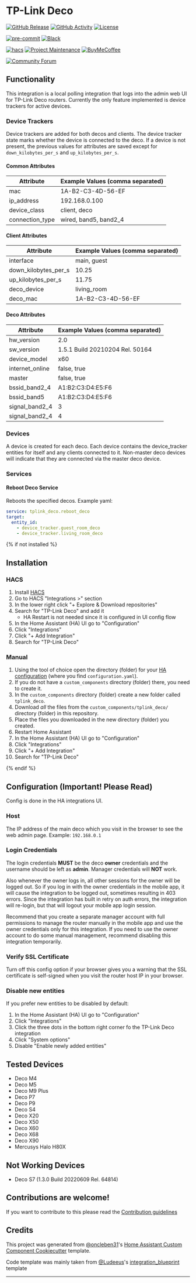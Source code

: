 # TP-Link Deco

[![GitHub Release][releases-shield]][releases]
[![GitHub Activity][commits-shield]][commits]
[![License][license-shield]](LICENSE)

[![pre-commit][pre-commit-shield]][pre-commit]
[![Black][black-shield]][black]

[![hacs][hacsbadge]][hacs]
[![Project Maintenance][maintenance-shield]][user_profile]
[![BuyMeCoffee][buymecoffeebadge]][buymecoffee]

[![Community Forum][forum-shield]][forum]

## Functionality

This integration is a local polling integration that logs into the admin web UI for TP-Link Deco routers. Currently the only feature implemented is device trackers for active devices.

### Device Trackers

Device trackers are added for both decos and clients. The device tracker state marks whether the device is connected to the deco. If a device is not present, the previous values for attributes are saved except for `down_kilobytes_per_s` and `up_kilobytes_per_s`.

#### Common Attributes

| Attribute       | Example Values (comma separated) |
| --------------- | -------------------------------- |
| mac             | 1A-B2-C3-4D-56-EF                |
| ip_address      | 192.168.0.100                    |
| device_class    | client, deco                     |
| connection_type | wired, band5, band2_4            |

#### Client Attributes

| Attribute            | Example Values (comma separated) |
| -------------------- | -------------------------------- |
| interface            | main, guest                      |
| down_kilobytes_per_s | 10.25                            |
| up_kilobytes_per_s   | 11.75                            |
| deco_device          | living_room                      |
| deco_mac             | 1A-B2-C3-4D-56-EF                |

#### Deco Attributes

| Attribute       | Example Values (comma separated) |
| --------------- | -------------------------------- |
| hw_version      | 2.0                              |
| sw_version      | 1.5.1 Build 20210204 Rel. 50164  |
| device_model    | x60                              |
| internet_online | false, true                      |
| master          | false, true                      |
| bssid_band2_4   | A1:B2:C3:D4:E5:F6                |
| bssid_band5     | A1:B2:C3:D4:E5:F6                |
| signal_band2_4  | 3                                |
| signal_band2_4  | 4                                |

### Devices

A device is created for each deco. Each device contains the device_tracker entities for itself and any clients connected to it. Non-master deco devices will indicate that they are connected via the master deco device.

### Services

#### Reboot Deco Service

Reboots the specified decos. Example yaml:

```yaml
service: tplink_deco.reboot_deco
target:
  entity_id:
    - device_tracker.guest_room_deco
    - device_tracker.living_room_deco
```

{% if not installed %}

## Installation

### HACS

1. Install [HACS](https://hacs.xyz/)
2. Go to HACS "Integrations >" section
3. In the lower right click "+ Explore & Download repositories"
4. Search for "TP-Link Deco" and add it
   - HA Restart is not needed since it is configured in UI config flow
5. In the Home Assistant (HA) UI go to "Configuration"
6. Click "Integrations"
7. Click "+ Add Integration"
8. Search for "TP-Link Deco"

### Manual

1. Using the tool of choice open the directory (folder) for your [HA configuration](https://www.home-assistant.io/docs/configuration/) (where you find `configuration.yaml`).
2. If you do not have a `custom_components` directory (folder) there, you need to create it.
3. In the `custom_components` directory (folder) create a new folder called `tplink_deco`.
4. Download _all_ the files from the `custom_components/tplink_deco/` directory (folder) in this repository.
5. Place the files you downloaded in the new directory (folder) you created.
6. Restart Home Assistant
7. In the Home Assistant (HA) UI go to "Configuration"
8. Click "Integrations"
9. Click "+ Add Integration"
10. Search for "TP-Link Deco"

{% endif %}

## Configuration (Important! Please Read)

Config is done in the HA integrations UI.

### Host

The IP address of the main deco which you visit in the browser to see the web admin page. Example: `192.168.0.1`

### Login Credentials

The login credentials **MUST** be the deco **owner** credentials and the username should be left as **admin**. Manager credentials will **NOT** work.

Also whenever the owner logs in, all other sessions for the owner will be logged out. So if you log in with the owner credentials in the mobile app, it will cause the integration to be logged out, sometimes resulting in 403 errors. Since the integration has built in retry on auth errors, the integration will re-login, but that will logout your mobile app login session.

Recommend that you create a separate manager account with full permissions to manage the router manually in the mobile app and use the owner credentials only for this integration. If you need to use the owner account to do some manual management, recommend disabling this integration temporarily.

### Verify SSL Certificate

Turn off this config option if your browser gives you a warning that the SSL certificate is self-signed when you visit the router host IP in your browser.

### Disable new entities

If you prefer new entities to be disabled by default:

1. In the Home Assistant (HA) UI go to "Configuration"
2. Click "Integrations"
3. Click the three dots in the bottom right corner fo the TP-Link Deco integration
4. Click "System options"
5. Disable "Enable newly added entities"

## Tested Devices

- Deco M4
- Deco M5
- Deco M9 Plus
- Deco P7
- Deco P9
- Deco S4
- Deco X20
- Deco X50
- Deco X60
- Deco X68
- Deco X90
- Mercusys Halo H80X

## Not Working Devices

- Deco S7 (1.3.0 Build 20220609 Rel. 64814)

## Contributions are welcome!

If you want to contribute to this please read the [Contribution guidelines](https://github.com/amosyuen/ha-tplink-deco/blob/master/CONTRIBUTING.md)

## Credits

This project was generated from [@oncleben31](https://github.com/oncleben31)'s [Home Assistant Custom Component Cookiecutter](https://github.com/oncleben31/cookiecutter-homeassistant-custom-component) template.

Code template was mainly taken from [@Ludeeus](https://github.com/ludeeus)'s [integration_blueprint][integration_blueprint] template

---

[integration_blueprint]: https://github.com/custom-components/integration_blueprint
[black]: https://github.com/psf/black
[black-shield]: https://img.shields.io/badge/code%20style-black-000000.svg?style=for-the-badge
[buymecoffee]: https://paypal.me/amosyuen
[buymecoffeebadge]: https://img.shields.io/badge/buy%20me%20a%20coffee-donate-yellow.svg?style=for-the-badge
[commits-shield]: https://img.shields.io/github/commit-activity/y/amosyuen/ha-tplink-deco.svg?style=for-the-badge
[commits]: https://github.com/amosyuen/ha-tplink-deco/commits/main
[hacs]: https://hacs.xyz
[hacsbadge]: https://img.shields.io/badge/HACS-Default-orange.svg?style=for-the-badge
[exampleimg]: example.png
[forum-shield]: https://img.shields.io/badge/community-forum-brightgreen.svg?style=for-the-badge
[forum]: https://community.home-assistant.io/
[license-shield]: https://img.shields.io/github/license/amosyuen/ha-tplink-deco.svg?style=for-the-badge
[maintenance-shield]: https://img.shields.io/badge/maintainer-%40amosyuen-blue.svg?style=for-the-badge
[pre-commit]: https://github.com/pre-commit/pre-commit
[pre-commit-shield]: https://img.shields.io/badge/pre--commit-enabled-brightgreen?style=for-the-badge
[releases-shield]: https://img.shields.io/github/release/amosyuen/ha-tplink-deco.svg?style=for-the-badge
[releases]: https://github.com/amosyuen/ha-tplink-deco/releases
[user_profile]: https://github.com/amosyuen
